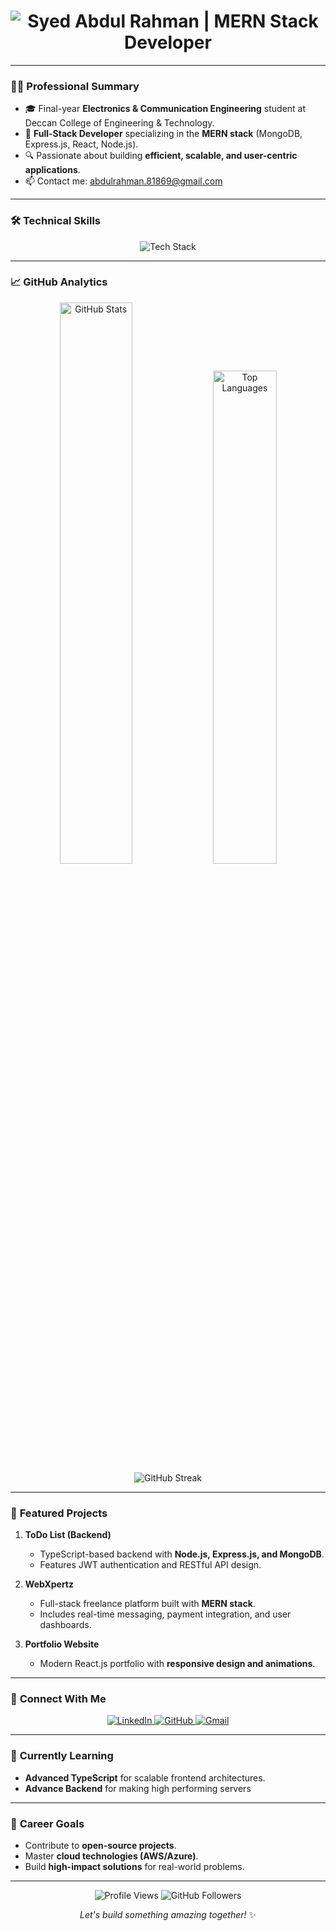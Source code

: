 <h1 align="center">
  <img src="https://readme-typing-svg.demolab.com?font=Fira+Code&size=30&pause=1000&color=00E6FF&center=true&vCenter=true&width=500&height=60&lines=Syed+Abdul+Rahman;MERN+Stack+Developer;Building+Scalable+Web+Solutions" alt="Syed Abdul Rahman | MERN Stack Developer">
</h1>

---

### 👨‍💻 **Professional Summary**
- 🎓 Final-year **Electronics & Communication Engineering** student at Deccan College of Engineering & Technology.  
- 💼 **Full-Stack Developer** specializing in the **MERN stack** (MongoDB, Express.js, React, Node.js).  
- 🔍 Passionate about building **efficient, scalable, and user-centric applications**.  
- 📫 Contact me: [abdulrahman.81869@gmail.com](mailto:abdulrahman.81869@gmail.com)  

---

### 🛠 **Technical Skills**
<p align="center">
  <img src="https://skillicons.dev/icons?i=html,css,js,ts,react,next,tailwind,nodejs,express,mongodb,git,linux,vscode" alt="Tech Stack" />
</p>

---

### 📈 **GitHub Analytics**
<p align="center">
  <img src="https://github-readme-stats.vercel.app/api?username=AbdulRahman-04&show_icons=true&theme=tokyonight&hide_border=true" alt="GitHub Stats" width="48%" />
  <img src="https://github-readme-stats.vercel.app/api/top-langs/?username=AbdulRahman-04&theme=tokyonight&layout=compact&hide_border=true" alt="Top Languages" width="45%" />
  <br />
  <img src="https://streak-stats.demolab.com?user=AbdulRahman-04&theme=tokyonight&hide_border=true&date_format=M%20j%5B%2C%20Y%5D" alt="GitHub Streak" />
</p>

---

### 🌟 **Featured Projects**
1. **ToDo List (Backend)**  
   - TypeScript-based backend with **Node.js, Express.js, and MongoDB**.  
   - Features JWT authentication and RESTful API design.  

2. **WebXpertz**  
   - Full-stack freelance platform built with **MERN stack**.  
   - Includes real-time messaging, payment integration, and user dashboards.  

3. **Portfolio Website**  
   - Modern React.js portfolio with **responsive design and animations**.  

---

### 🤝 **Connect With Me**
<p align="center">
  <a href="https://www.linkedin.com/in/syed-abdul-rahman-643a282b2/" target="_blank">
    <img src="https://img.shields.io/badge/LinkedIn-0077B5?style=for-the-badge&logo=linkedin&logoColor=white" alt="LinkedIn">
  </a>
  <a href="https://github.com/AbdulRahman-04" target="_blank">
    <img src="https://img.shields.io/badge/GitHub-181717?style=for-the-badge&logo=github&logoColor=white" alt="GitHub">
  </a>
  <a href="mailto:abdulrahman.81869@gmail.com" target="_blank">
    <img src="https://img.shields.io/badge/Gmail-D14836?style=for-the-badge&logo=gmail&logoColor=white" alt="Gmail">
  </a>
</p>

---

### 📌 **Currently Learning**
- **Advanced TypeScript** for scalable frontend architectures.  
- **Advance Backend** for making high performing servers

---

### 🎯 **Career Goals**
- Contribute to **open-source projects**.  
- Master **cloud technologies (AWS/Azure)**.  
- Build **high-impact solutions** for real-world problems.  

---

<p align="center">
  <img src="https://komarev.com/ghpvc/?username=AbdulRahman-04&label=Profile+Views&color=0e75b6&style=flat" alt="Profile Views" /> 
  <img src="https://img.shields.io/github/followers/AbdulRahman-04?label=Followers&style=social" alt="GitHub Followers" />
</p>

<p align="center">
  <i>Let's build something amazing together!</i> ✨  
</p>
